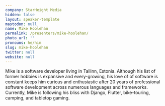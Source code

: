 ```yaml
---
company: StarHeight Media
hidden: false
layout: speaker-template
mastodon: null
name: Mike Hoolehan
permalink: /presenters/mike-hoolehan/
photo_url: ''
pronouns: he/him
slug: mike-hoolehan
twitter: null
website: null
---
```


Mike is a software developer living in Tallinn, Estonia.  Although his list of former hobbies is expansive and every-growing, his love of of software is constant keeps him curious and enthusiastic after 20 years of professional software development across numerous languages and frameworks. Currently, Mike is following his bliss with Django, Flutter, bike-touring, camping, and tabletop gaming.

